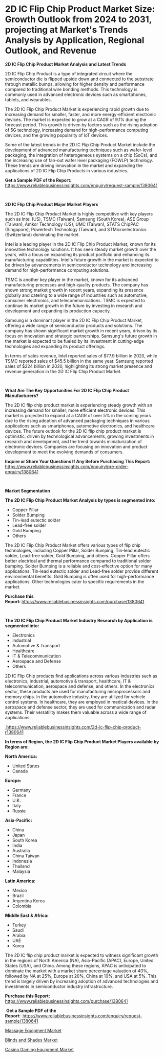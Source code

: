 <p><h1>2D IC Flip Chip Product Market Size: Growth Outlook from 2024 to 2031, projecting at Market's Trends Analysis by Application, Regional Outlook, and Revenue</h1></p><p><strong>2D IC Flip Chip Product Market Analysis and Latest Trends</strong></p>
<p><p>2D IC Flip Chip Product is a type of integrated circuit where the semiconductor die is flipped upside down and connected to the substrate through metallic bumps, allowing for higher density and performance compared to traditional wire bonding methods. This technology is commonly used in advanced electronic devices such as smartphones, tablets, and wearables.</p><p>The 2D IC Flip Chip Product Market is experiencing rapid growth due to increasing demand for smaller, faster, and more energy-efficient electronic devices. The market is expected to grow at a CAGR of 9.1% during the forecast period. This growth is driven by factors such as the rising adoption of 5G technology, increasing demand for high-performance computing devices, and the growing popularity of IoT devices.</p><p>Some of the latest trends in the 2D IC Flip Chip Product Market include the development of advanced manufacturing techniques such as wafer-level packaging, the integration of heterogeneous systems on a chip (SoCs), and the increasing use of fan-out wafer level packaging (FOWLP) technology. These trends are driving innovation in the market and expanding the applications of 2D IC Flip Chip Products in various industries.</p></p>
<p><strong>Get a Sample PDF of the Report:&nbsp;</strong> <a href="https://www.reliablebusinessinsights.com/enquiry/request-sample/1380641">https://www.reliablebusinessinsights.com/enquiry/request-sample/1380641</a></p>
<p>&nbsp;</p>
<p><strong>2D IC Flip Chip Product Major Market Players</strong></p>
<p><p>The 2D IC Flip Chip Product Market is highly competitive with key players such as Intel (US), TSMC (Taiwan), Samsung (South Korea), ASE Group (Taiwan), Amkor Technology (US), UMC (Taiwan), STATS ChipPAC (Singapore), Powertech Technology (Taiwan), and STMicroelectronics (Switzerland) dominating the market.</p><p>Intel is a leading player in the 2D IC Flip Chip Product Market, known for its innovative technology solutions. It has seen steady market growth over the years, with a focus on expanding its product portfolio and enhancing its manufacturing capabilities. Intel's future growth in the market is expected to be driven by advancements in semiconductor technology and increasing demand for high-performance computing solutions.</p><p>TSMC is another key player in the market, known for its advanced manufacturing processes and high-quality products. The company has shown strong market growth in recent years, expanding its presence globally and catering to a wide range of industries such as automotive, consumer electronics, and telecommunications. TSMC is expected to continue its market growth in the future by investing in research and development and expanding its production capacity.</p><p>Samsung is a dominant player in the 2D IC Flip Chip Product Market, offering a wide range of semiconductor products and solutions. The company has shown significant market growth in recent years, driven by its focus on innovation and strategic partnerships. Samsung's future growth in the market is expected to be fueled by its investment in cutting-edge technologies and expanding its product offerings.</p><p>In terms of sales revenue, Intel reported sales of $77.9 billion in 2020, while TSMC reported sales of $45.5 billion in the same year. Samsung reported sales of $224 billion in 2020, highlighting its strong market presence and revenue generation in the 2D IC Flip Chip Product Market.</p></p>
<p>&nbsp;</p>
<p><strong>What Are The Key Opportunities For 2D IC Flip Chip Product Manufacturers?</strong></p>
<p><p>The 2D IC flip chip product market is experiencing steady growth with an increasing demand for smaller, more efficient electronic devices. This market is projected to expand at a CAGR of over 5% in the coming years due to the rising adoption of advanced packaging techniques in various applications such as smartphones, automotive electronics, and healthcare devices. The future outlook for the 2D IC flip chip product market is optimistic, driven by technological advancements, growing investments in research and development, and the trend towards miniaturization of electronic devices. Companies are focusing on innovation and product development to meet the evolving demands of consumers.</p></p>
<p><strong>Inquire or Share Your Questions If Any Before Purchasing This Report:</strong> <a href="https://www.reliablebusinessinsights.com/enquiry/pre-order-enquiry/1380641">https://www.reliablebusinessinsights.com/enquiry/pre-order-enquiry/1380641</a></p>
<p>&nbsp;</p>
<p><strong>Market Segmentation</strong></p>
<p><strong>The 2D IC Flip Chip Product Market Analysis by types is segmented into:</strong></p>
<p><ul><li>Copper Pillar</li><li>Solder Bumping</li><li>Tin-lead eutectic solder</li><li>Lead-free solder</li><li>Gold Bumping</li><li>Others</li></ul></p>
<p><p>The 2D IC Flip Chip Product Market offers various types of flip chip technologies, including Copper Pillar, Solder Bumping, Tin-lead eutectic solder, Lead-free solder, Gold Bumping, and others. Copper Pillar offers better electrical and thermal performance compared to traditional solder bumping. Solder Bumping is a reliable and cost-effective option for many applications. Tin-lead eutectic solder and Lead-free solder provide different environmental benefits. Gold Bumping is often used for high-performance applications. Other technologies cater to specific requirements in the market.</p></p>
<p><strong>Purchase this Report:&nbsp;</strong><a href="https://www.reliablebusinessinsights.com/purchase/1380641">https://www.reliablebusinessinsights.com/purchase/1380641</a></p>
<p>&nbsp;</p>
<p><strong>The 2D IC Flip Chip Product Market Industry Research by Application is segmented into:</strong></p>
<p><ul><li>Electronics</li><li>Industrial</li><li>Automotive & Transport</li><li>Healthcare</li><li>IT & Telecommunication</li><li>Aerospace and Defense</li><li>Others</li></ul></p>
<p><p>2D IC Flip Chip products find applications across various industries such as electronics, industrial, automotive & transport, healthcare, IT & telecommunication, aerospace and defense, and others. In the electronics sector, these products are used for manufacturing microprocessors and memory chips. In the automotive industry, they are utilized for vehicle control systems. In healthcare, they are employed in medical devices. In the aerospace and defense sector, they are used for communication and radar systems. Their versatility makes them valuable across a wide range of applications.</p></p>
<p><a href="https://www.reliablebusinessinsights.com/2d-ic-flip-chip-product-r1380641">&nbsp;https://www.reliablebusinessinsights.com/2d-ic-flip-chip-product-r1380641</a></p>
<p><strong>In terms of Region, the 2D IC Flip Chip Product Market Players available by Region are:</strong></p>
<p>
    <p> <strong> North America: </strong>
        <ul>
            <li>United States</li>
            <li>Canada</li>
        </ul>
        </p> 
    <p> <strong> Europe: </strong>
        <ul>
            <li>Germany</li>
            <li>France</li>
            <li>U.K.</li>
            <li>Italy</li>
            <li>Russia</li>
        </ul>
        </p> 
    <p> <strong> Asia-Pacific: </strong>
        <ul>
            <li>China</li>
            <li>Japan</li>
            <li>South Korea</li>
            <li>India</li>
            <li>Australia</li>
            <li>China Taiwan</li>
            <li>Indonesia</li>
            <li>Thailand</li>
            <li>Malaysia</li>
        </ul>
        </p> 
    <p> <strong> Latin America: </strong>
        <ul>
            <li>Mexico</li>
            <li>Brazil</li>
            <li>Argentina Korea</li>
            <li>Colombia</li>
        </ul>
        </p> 
    <p> <strong> Middle East & Africa: </strong>
        <ul>
            <li>Turkey</li>
            <li>Saudi</li>
            <li>Arabia</li>
            <li>UAE</li>
            <li>Korea</li>
        </ul>
    </p>
    </p>
<p><p>The 2D IC flip chip product market is expected to witness significant growth in the regions of North America (NA), Asia-Pacific (APAC), Europe, United States (USA), and China. Among these regions, APAC is anticipated to dominate the market with a market share percentage valuation of 40%, followed by NA at 25%, Europe at 20%, China at 10%, and USA at 5%. This trend is largely driven by increasing adoption of advanced technologies and investments in semiconductor industry infrastructure.</p></p>
<p><strong>Purchase this Report: </strong><a href="https://www.reliablebusinessinsights.com/purchase/1380641">https://www.reliablebusinessinsights.com/purchase/1380641</a></p>
<p>&nbsp;<strong>Get a Sample PDF of the Report:&nbsp;&nbsp;</strong><a href="https://www.reliablebusinessinsights.com/enquiry/request-sample/1380641">https://www.reliablebusinessinsights.com/enquiry/request-sample/1380641</a></p>
<p><strong></strong></p>
<p><p><a href="https://github.com/HallieBird1/Market-Research-Report-List-1/blob/main/massage-equipment-market.md">Massage Equipment Market</a></p><p><a href="https://github.com/AarobcfAusbdnjvXff/Market-Research-Report-List-1/blob/main/blinds-and-shades-market.md">Blinds and Shades Market</a></p><p><a href="https://github.com/ifhhndtz21/Market-Research-Report-List-1/blob/main/casino-gaming-equipment-market.md">Casino Gaming Equipment Market</a></p></p>